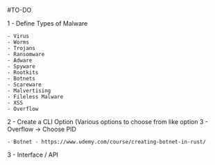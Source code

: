 
#TO-DO

1 - Define Types of Malware

	- Virus
	- Worms
	- Trojans
	- Ransomware
	- Adware
	- Spyware
	- Rootkits
	- Botnets
	- Scareware
	- Malvertising
	- Fileless Malware
	- XSS
 	- Overflow

2 - Create a CLI Option (Various options to choose from like option 3 - Overflow -> Choose PID

	- Botnet - https://www.udemy.com/course/creating-botnet-in-rust/

3 - Interface / API
